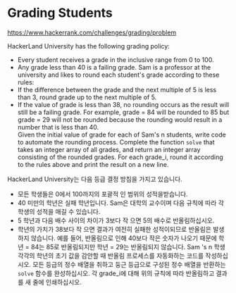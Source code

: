 # Grading Students

https://www.hackerrank.com/challenges/grading/problem

HackerLand University has the following grading policy:
* Every student receives a grade in the inclusive range from 0 to 100.
* Any grade less than 40 is a failing grade. 
Sam is a professor at the university and likes to round each student's grade according to these rules:
* If the difference between the grade and the next multiple of 5 is less than 3, round grade up to the next multiple of 5.
* If the value of grade is less than 38, no rounding occurs as the result will still be a failing grade.
For example, grade = 84 will be rounded to 85 but grade = 29 will not be rounded because the rounding would result in a number that is less than 40.  
Given the initial value of grade for each of Sam's n students, write code to automate the rounding process. Complete the function `solve` that takes an integer array of all grades, and return an integer array consisting of the rounded grades. For each grade_i, round it according to the rules above and print the result on a new line.  

HackerLand University는 다음 등급 결정 방침을 가지고 있습니다.
* 모든 학생들은 0에서 100까지의 포괄적 인 범위의 성적을받습니다.
* 40 미만의 학년은 실패 학년입니다.
Sam은 대학의 교수이며 다음 규칙에 따라 각 학생의 성적을 매길 수 있습니다.
* 5 학년과 다음 배수 사이의 차이가 3보다 작 으면 5의 배수로 반올림하십시오.
* 학년의 가치가 38보다 작 으면 결과가 여전히 실패한 성적이되므로 반올림은 발생하지 않습니다.
예를 들어, 반올림으로 인해 40보다 작은 숫자가 나오기 때문에 학년 = 84는 85로 반올림되지만 학년 = 29는 반올림되지 않습니다.
Sam 's n 학생 각각의 학년의 초기 값을 감안할 때 반올림 프로세스를 자동화하는 코드를 작성하십시오. 모든 등급의 정수 배열을 취하고 둥근 등급으로 구성된 정수 배열을 반환하는`solve` 함수를 완성하십시오. 각 grade_i에 대해 위의 규칙에 따라 반올림하고 결과를 새 줄에 인쇄하십시오.